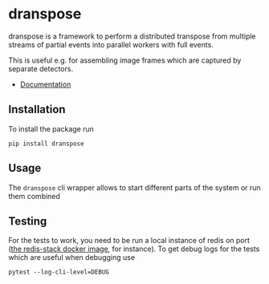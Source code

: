 # dranspose

dranspose is a framework to perform a distributed transpose from multiple streams of partial events into parallel workers with full events.

This is useful e.g. for assembling image frames which are captured by separate detectors.

* [Documentation](https://felix-engelmann.github.io/dranspose/)

## Installation

To install the package run

    pip install dranspose

## Usage

The `dranspose` cli wrapper allows to start different parts of the system or run them combined

## Testing

For the tests to work, you need to be run a local instance of redis on port  ([the redis-stack docker image](https://redis.io/docs/latest/operate/oss_and_stack/install/install-stack/docker/), for instance). To get debug logs for the tests which are useful when debugging use

    pytest --log-cli-level=DEBUG